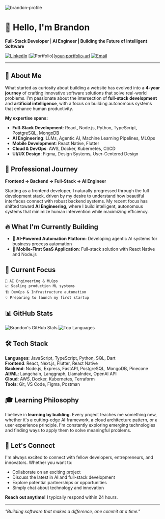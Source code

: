 ![brandon-profile](https://github.com/brandon-bwoni/my-profile/assets/83072016/f011c606-495b-4a57-aabb-68bba4af2309)

# 👋 Hello, I'm Brandon

**Full-Stack Developer | AI Engineer | Building the Future of Intelligent Software**

[![LinkedIn](https://img.shields.io/badge/LinkedIn-Connect-blue)](www.linkedin.com/in/brandon-takura-bwoni-249a341b8) [![Portfolio](https://img.shields.io/badge/Portfolio-Visit-green)]([your-portfolio-url](https://takuradev.online/) [![Email](https://img.shields.io/badge/Email-Contact-red)](mailto:bwonibrandon@gmail.com)

---

## 🚀 About Me

What started as curiosity about building a website has evolved into a **4-year journey** of crafting innovative software solutions that solve real-world problems. I'm passionate about the intersection of **full-stack development** and **artificial intelligence**, with a focus on building autonomous systems that enhance human productivity.

**My expertise spans:**
- **Full-Stack Development**: React, Node.js, Python, TypeScript, PostgreSQL, MongoDB
- **AI Engineering**: LLMs, Agentic AI, Machine Learning Pipelines, MLOps
- **Mobile Development**: React Native, Flutter
- **Cloud & DevOps**: AWS, Docker, Kubernetes, CI/CD
- **UI/UX Design**: Figma, Design Systems, User-Centered Design

## 💼 Professional Journey

**Frontend → Backend → Full-Stack → AI Engineer**

Starting as a frontend developer, I naturally progressed through the full development stack, driven by my desire to understand how beautiful interfaces connect with robust backend systems. My recent focus has shifted toward **AI Engineering**, where I build intelligent, autonomous systems that minimize human intervention while maximizing efficiency.

## 🔥 What I'm Currently Building

- **🤖 AI-Powered Automation Platform**: Developing agentic AI systems for business process automation
- **📱 Mobile-First SaaS Application**: Full-stack solution with React Native and Node.js

## 🎯 Current Focus

```
🚀 AI Engineering & MLOps
📈 Scaling production ML systems
🏗️ DevOps & Infrastructure automation
💡 Preparing to launch my first startup
```

## 📊 GitHub Stats

![Brandon's GitHub Stats](https://github-readme-stats.vercel.app/api?username=brandon-bwoni&show_icons=true&theme=radical)
![Top Languages](https://github-readme-stats.vercel.app/api/top-langs/?username=brandon-bwoni&layout=compact&theme=radical)

## 🛠️ Tech Stack

**Languages**: JavaScript, TypeScript, Python, SQL, Dart  
**Frontend**: React, Next.js, Flutter, React Native  
**Backend**: Node.js, Express, FastAPI, PostgreSQL, MongoDB, Pinecone  
**AI/ML**: Langchain, Langgraph, LlamaIndex, OpenAI API   
**Cloud**: AWS, Docker, Kubernetes, Terraform  
**Tools**: Git, VS Code, Figma, Postman


## 🎓 Learning Philosophy

I believe in **learning by building**. Every project teaches me something new, whether it's a cutting-edge AI framework, a cloud architecture pattern, or a user experience principle. I'm constantly exploring emerging technologies and finding ways to apply them to solve meaningful problems.

## 🤝 Let's Connect

I'm always excited to connect with fellow developers, entrepreneurs, and innovators. Whether you want to:
- Collaborate on an exciting project
- Discuss the latest in AI and full-stack development
- Explore potential partnerships or opportunities
- Simply chat about technology and innovation

**Reach out anytime!** I typically respond within 24 hours.

---

*"Building software that makes a difference, one commit at a time."*



